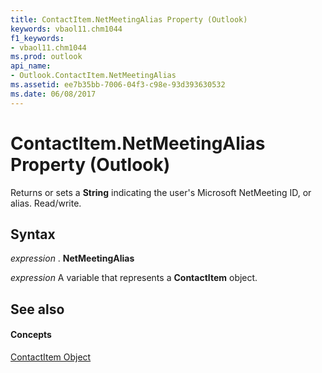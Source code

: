 ```yaml
---
title: ContactItem.NetMeetingAlias Property (Outlook)
keywords: vbaol11.chm1044
f1_keywords:
- vbaol11.chm1044
ms.prod: outlook
api_name:
- Outlook.ContactItem.NetMeetingAlias
ms.assetid: ee7b35bb-7006-04f3-c98e-93d393630532
ms.date: 06/08/2017
---
```



# ContactItem.NetMeetingAlias Property (Outlook)

Returns or sets a **String** indicating the user's Microsoft NetMeeting ID, or alias. Read/write.


## Syntax

 _expression_ . **NetMeetingAlias**

 _expression_ A variable that represents a **ContactItem** object.


## See also


#### Concepts


[ContactItem Object](contactitem-object-outlook.md)

